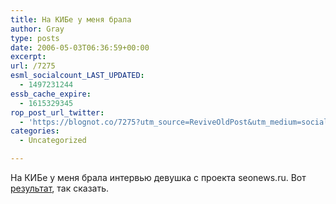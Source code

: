 ```yaml
---
title: На КИБе у меня брала
author: Gray
type: posts
date: 2006-05-03T06:36:59+00:00
excerpt:
url: /7275
esml_socialcount_LAST_UPDATED:
  - 1497231244
essb_cache_expire:
  - 1615329345
rop_post_url_twitter:
  - 'https://blognot.co/7275?utm_source=ReviveOldPost&utm_medium=social&utm_campaign=ReviveOldPost'
categories:
  - Uncategorized

---
```








На КИБе у меня брала интервью девушка с проекта seonews.ru. Вот <a href="http://www.seonews.ru/interview/12/" target="_blank">результат</a>, так сказать.